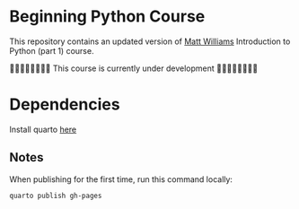# Beginning Python Course

This repository contains an updated
version of [Matt Williams](milliams.com)
Introduction to Python (part 1) course.

🛑🛑🛑🛑🛑🛑🛑🛑
This course is currently under development
🛑🛑🛑🛑🛑🛑🛑🛑


# Dependencies

Install quarto [here](https://quarto.org/docs/get-started/)



## Notes

When publishing for the first time, run this
command locally:

```
quarto publish gh-pages
```



